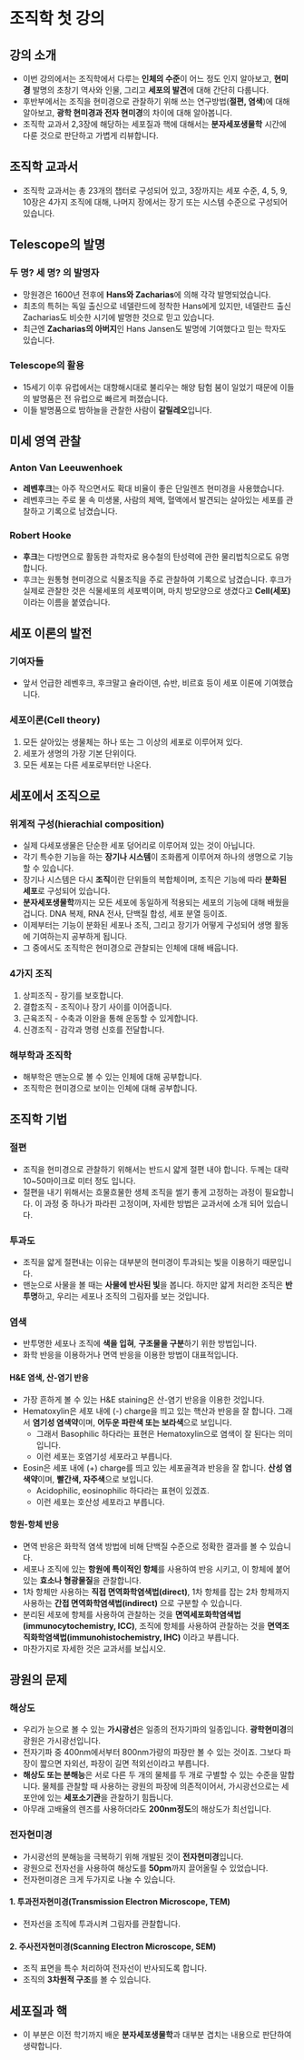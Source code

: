 # 조직학 첫 강의

## 강의 소개

* 이번 강의에서는 조직학에서 다루는 **인체의 수준**이 어느 정도 인지 알아보고, **현미경** 발명의 초창기 역사와 인물, 그리고 **세포의 발견**에 대해 간단히 다룹니다.
* 후반부에서는 조직을 현미경으로 관찰하기 위해 쓰는 연구방법(**절편, 염색**)에 대해 알아보고, **광학 현미경과 전자 현미경**의 차이에 대해 알아봅니다.
* 조직학 교과서 2,3장에 해당하는 세포질과 핵에 대해서는 **분자세포생물학** 시간에 다룬 것으로 판단하고 가볍게 리뷰합니다.

## 조직학 교과서

* 조직학 교과서는 총 23개의 챕터로 구성되어 있고, 3장까지는 세포 수준, 4, 5, 9, 10장은 4가지 조직에 대해, 나머지 장에서는 장기 또는 시스템 수준으로 구성되어 있습니다.

## Telescope의 발명

### 두 명? 세 명? 의 발명자

* 망원경은 1600년 전후에 **Hans와 Zacharias**에 의해 각각 발명되었습니다.
* 최초의 특허는 독일 출신으로 네델란드에 정착한 Hans에게 있지만, 네델란드 출신 Zacharias도 비슷한 시기에 발명한 것으로 믿고 있습니다.
* 최근엔 **Zacharias의 아버지**인 Hans Jansen도 발명에 기여했다고 믿는 학자도 있습니다.

### Telescope의 활용

* 15세기 이후 유럽에서는 대항해시대로 불리우는 해양 탐험 붐이 일었기 때문에 이들의 발명품은 전 유럽으로 빠르게 퍼졌습니다.
* 이들 발명품으로 밤하늘을 관찰한 사람이 **갈릴레오**입니다.

## 미세 영역 관찰

### Anton Van Leeuwenhoek

* **레벤후크**는 아주 작으면서도 확대 비율이 좋은 단일렌즈 현미경을 사용했습니다.
* 레벤후크는 주로 물 속 미생물, 사람의 체액, 혈액에서 발견되는 살아있는 세포를 관찰하고 기록으로 남겼습니다.

### Robert Hooke

* **후크**는 다방면으로 활동한 과학자로 용수철의 탄성력에 관한 물리법칙으로도 유명합니다.
* 후크는 원통형 현미경으로 식물조직을 주로 관찰하여 기록으로 남겼습니다. 후크가 실제로 관찰한 것은 식물세포의 세포벽이며, 마치 방모양으로 생겼다고 **Cell(세포)** 이라는 이름을 붙였습니다.

## 세포 이론의 발전

### 기여자들

* 앞서 언급한 레벤후크, 후크말고 슐라이덴, 슈반, 비르효 등이 세포 이론에 기여했습니다.

### 세포이론(Cell theory)

1. 모든 살아있는 생물체는 하나 또는 그 이상의 세포로 이루어져 있다.
1. 세포가 생명의 가장 기본 단위이다.
1. 모든 세포는 다른 세포로부터만 나온다.

## 세포에서 조직으로

### 위계적 구성(hierachial composition)

* 실제 다세포생물은 단순한 세포 덩어리로 이루어져 있는 것이 아닙니다.
* 각기 특수한 기능을 하는 **장기나 시스템**이 조화롭게 이루어져 하나의 생명으로 기능할 수 있습니다. 
* 장기나 시스템은 다시 **조직**이란 단위들의 복합체이며, 조직은 기능에 따라 **분화된 세포**로 구성되어 있습니다.
* **분자세포생물학**까지는 모든 세포에 동일하게 적용되는 세포의 기능에 대해 배웠을 겁니다. DNA 복제, RNA 전사, 단백질 합성, 세포 분열 등이죠.
* 이제부터는 기능이 분화된 세포나 조직, 그리고 장기가 어떻게 구성되어 생명 활동에 기여하는지 공부하게 됩니다.
* 그 중에서도 조직학은 현미경으로 관찰되는 인체에 대해 배웁니다.

### 4가지 조직

1. 상피조직 - 장기를 보호합니다.
1. 결합조직 - 조직이나 장기 사이를 이어줍니다.
1. 근육조직 - 수축과 이완을 통해 운동할 수 있게합니다.
1. 신경조직 - 감각과 명령 신호를 전달합니다.

### 해부학과 조직학

* 해부학은 맨눈으로 볼 수 있는 인체에 대해 공부합니다.
* 조직학은 현미경으로 보이는 인체에 대해 공부합니다.

## 조직학 기법

### 절편

* 조직을 현미경으로 관찰하기 위해서는 반드시 얇게 절편 내야 합니다. 두께는 대략 10~50마이크로 미터 정도 입니다.
* 절편을 내기 위해서는 흐물흐물한 생체 조직을 썰기 좋게 고정하는 과정이 필요합니다. 이 과정 중 하나가 파라핀 고정이며, 자세한 방법은 교과서에 소개 되어 있습니다.

### 투과도

* 조직을 얇게 절편내는 이유는 대부분의 현미경이 투과되는 빛을 이용하기 때문입니다.
* 맨눈으로 사물을 볼 때는 **사물에 반사된 빛**을 봅니다. 하지만 얇게 처리한 조직은 **반투명**하고, 우리는 세포나 조직의 그림자를 보는 것입니다.

### 염색

* 반투명한 세포나 조직에 **색을 입혀**, **구조물을 구분**하기 위한 방법입니다.
* 화학 반응을 이용하거나 면역 반응을 이용한 방법이 대표적입니다.

#### H&E 염색, 산-염기 반응

* 가장 흔하게 볼 수 있는 H&E staining은 산-염기 반응을 이용한 것입니다. 
* Hematoxylin은 세포 내에 (-) charge을 띄고 있는 핵산과 반응을 잘 합니다. 그래서 **염기성 염색약**이며, **어두운 파란색 또는 보라색**으로 보입니다.
  * 그래서 Basophilic 하다라는 표현은 Hematoxylin으로 염색이 잘 된다는 의미입니다.
  * 이런 세포는 호염기성 세포라고 부릅니다.
* Eosin은 세포 내에 (+) charge를 띄고 있는 세포골격과 반응을 잘 합니다. **산성 염색약**이며, **빨간색, 자주색**으로 보입니다.
  * Acidophilic, eosinophilic 하다라는 표현이 있겠죠. 
  * 이런 세포는 호산성 세포라고 부릅니다.
#### 항원-항체 반응
* 면역 반응은 화학적 염색 방법에 비해 단백질 수준으로 정확한 결과를 볼 수 있습니다.
* 세포나 조직에 있는 **항원에 특이적인 항체**를 사용하여 반응 시키고, 이 항체에 붙어 있는 **효소나 형광물질**을 관찰합니다.
* 1차 항체만 사용하는 **직접 면역화학염색법(direct)**, 1차 항체를 잡는 2차 항체까지 사용하는 **간접 면역화학염색법(indirect)** 으로 구분할 수 있습니다.
* 분리된 세포에 항체를 사용하여 관찰하는 것을 **면역세포화학염색법(immunocytochemistry, ICC)**, 조직에 항체를 사용하여 관찰하는 것을 **면역조직화학염색법(immunohistochemistry, IHC)** 이라고 부릅니다.
* 마찬가지로 자세한 것은 교과서를 보십시오.

## 광원의 문제

### 해상도

* 우리가 눈으로 볼 수 있는 **가시광선**은 일종의 전자기파의 일종입니다. **광학현미경**의 광원은 가시광선입니다.
* 전자기파 중 400nm에서부터 800nm가량의 파장만 볼 수 있는 것이죠. 그보다 파장이 짧으면 자외선, 파장이 길면 적외선이라고 부릅니다. 
* **해상도 또는 분해능**은 서로 다른 두 개의 물체를 두 개로 구별할 수 있는 수준을 말합니다. 물체를 관찰할 때 사용하는 광원의 파장에 의존적이어서, 가시광선으로는 세포안에 있는 **세포소기관**을 관찰하기 힘듭니다.
* 아무래 고배율의 렌즈를 사용하더라도 **200nm정도**의 해상도가 최선입니다.

### 전자현미경

* 가시광선의 분해능을 극복하기 위해 개발된 것이 **전자현미경**입니다. 
* 광원으로 전자선을 사용하여 해상도를 **50pm**까지 끌어올릴 수 있었습니다.
* 전자현미경은 크게 두가지로 나눌 수 있습니다.

#### 1. 투과전자현미경(Transmission Electron Microscope, TEM)

* 전자선을 조직에 투과시켜 그림자를 관찰합니다.

#### 2. 주사전자현미경(Scanning Electron Microscope, SEM)

* 조직 표면을 특수 처리하여 전자선이 반사되도록 합니다.
* 조직의 **3차원적 구조**를 볼 수 있습니다.

## 세포질과 핵

* 이 부분은 이전 학기까지 배운 **분자세포생물학**과 대부분 겹치는 내용으로 판단하여 생략합니다.
